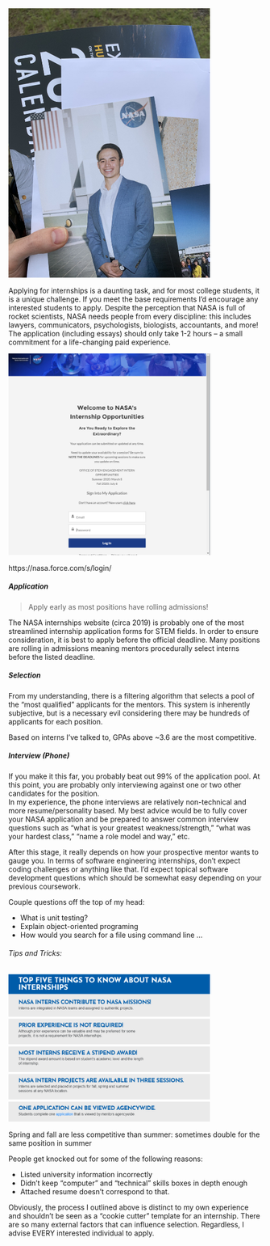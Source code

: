 <img src="/images/gregNASAsuit.jpg" alt="me in a suit" width="400" />

Applying for internships is a daunting task, and for most college students, it is a unique challenge.  If you meet the base requirements I’d encourage any interested students to apply.  Despite the perception that NASA is full of rocket scientists, NASA needs people from every discipline: this includes lawyers, communicators, psychologists, biologists, accountants, and more!
The application (including essays) should only take 1-2 hours – a small commitment for a life-changing paid experience.

<img src="/images/nasa internship homepage.PNG" alt="NASA Internship Homepage" width="400" />

<p> https://nasa.force.com/s/login/ </p>


##### Application

> Apply early as most positions have rolling admissions!

The NASA internships website (circa 2019) is probably one of the most streamlined internship application forms for STEM fields.
In order to ensure consideration, it is best to apply before the official deadline.
Many positions are rolling in admissions meaning mentors procedurally select interns before the listed deadline.



##### Selection

From my understanding, there is a filtering algorithm that selects a pool of the “most qualified” applicants for the mentors.
This system is inherently subjective, but is a necessary evil considering there may be hundreds of applicants for each position.  

Based on interns I’ve talked to, GPAs above ~3.6 are the most competitive.   

##### Interview (Phone)

If you make it this far, you probably beat out 99% of the application pool. 
At this point, you are probably only interviewing against one or two other candidates for the position.  
In my experience, the phone interviews are relatively non-technical and more resume/personality based.
My best advice would be to fully cover your NASA application and be prepared to answer common interview questions such as “what is your greatest weakness/strength,” “what was your hardest class,” “name a role model and way,” etc.  

After this stage, it really depends on how your prospective mentor wants to gauge you. 
In terms of software engineering internships, don’t expect coding challenges or anything like that. 
I’d expect topical software development questions which should be somewhat easy depending on your previous coursework. 

Couple questions off the top of my head:
- What is unit testing?
- Explain object-oriented programing
- How would you search for a file using command line … 




###### Tips and Tricks:

<img src="/images/nasa intern facts.PNG" alt="From NASA Internship Website" width="400" />

Spring and fall are less competitive than summer:  sometimes double for the same position in summer 

People get knocked out for some of the following reasons:

- Listed university information incorrectly 
- Didn’t keep “computer” and “technical” skills boxes in depth enough
- Attached resume doesn’t correspond to that.   


Obviously, the process I outlined above is distinct to my own experience and shouldn’t be seen as a “cookie cutter” template for an internship.  There are so many external factors that can influence selection.  Regardless, I advise EVERY interested individual to apply.
